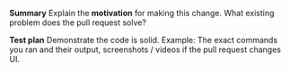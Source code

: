 <!-- Thanks for submitting a pull request! Please provide enough information so that others can review your pull request. The two fields below are mandatory. -->

**Summary**
Explain the **motivation** for making this change. What existing problem does the pull request solve?

**Test plan**
Demonstrate the code is solid. Example: The exact commands you ran and their output, screenshots / videos if the pull request changes UI.
